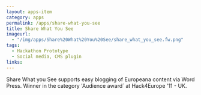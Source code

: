```yaml
---
layout: apps-item
category: apps
permalink: /apps/share-what-you-see
title: Share What You See
imageurl:
  - "/img/apps/Share%20What%20You%20See/share_what_you_see.fw.png"
tags:
  - Hackathon Prototype
  - Social media, CMS plugin
links:
---
```


Share What you See supports easy blogging of Europeana content via Word Press. Winner in the category 'Audience award´ at Hack4Europe '11 - UK.
